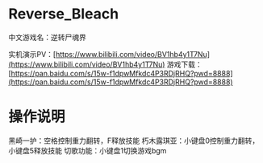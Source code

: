 # Reverse_Bleach
中文游戏名：逆转尸魂界

实机演示PV：[https://www.bilibili.com/video/BV1hb4y1T7Nu](https://www.bilibili.com/video/BV1hb4y1T7Nu)
游戏下载：[https://pan.baidu.com/s/15w-f1dpwMfkdc4P3RDjRHQ?pwd=8888](https://pan.baidu.com/s/15w-f1dpwMfkdc4P3RDjRHQ?pwd=8888)

# 操作说明
黑崎一护：空格控制重力翻转，F释放技能
朽木露琪亚：小键盘0控制重力翻转，小键盘5释放技能
切歌功能：小键盘1切换游戏bgm



